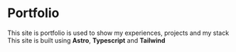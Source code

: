 # Portfolio

This site is portfolio is used to show my experiences, projects and my stack  
This site is built using **Astro**, **Typescript** and **Tailwind**
